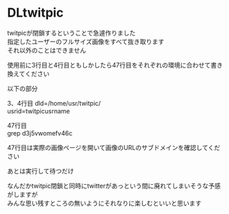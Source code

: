DLtwitpic
=========

twitpicが閉鎖するということで急遽作りました  
指定したユーザーのフルサイズ画像をすべて抜き取ります  
それ以外のことはできません  

使用前に3行目と4行目ともしかしたら47行目をそれぞれの環境に合わせて書き換えてください  

以下の部分  

3、4行目
dld=/home/usr/twitpic/  
usrid=twitpicusrname  

47行目  
grep d3j5vwomefv46c  

47行目は実際の画像ページを開いて画像のURLのサブドメインを確認してください  

あとは実行して待つだけ  

なんだかtwitpic閉鎖と同時にtwitterがあっという間に廃れてしまいそうな予感がしますが  
みんな思い残すところの無いようにそれなりに楽しむといいと思います  
